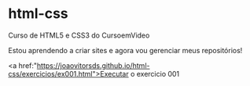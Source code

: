 # html-css
 Curso de HTML5 e CSS3 do CursoemVideo

Estou aprendendo a criar sites e agora vou gerenciar meus repositórios!

<a href:"https://joaovitorsds.github.io/html-css/exercicios/ex001.html">Executar o exercicio 001</a>